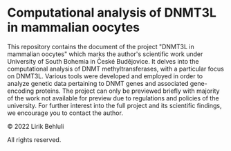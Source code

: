 # Computational analysis of DNMT3L in mammalian oocytes
This repository contains the document of the project "DNMT3L in mammalian oocytes" which marks the author's scientific work under University of South Bohemia in České Budějovice.
It delves into the computational analysis of DNMT methyltransferases, with a particular focus on DNMT3L. Various tools were developed and employed in order to analyze genetic data pertaining to DNMT genes and associated gene-encoding proteins. The project can only be previewed briefly with majority of the work not available for preview due to regulations and policies of the university. For further interest into the full project and its scientific findings, we encourage you to contact the author.

© 2022 Lirik Behluli

All rights reserved.
